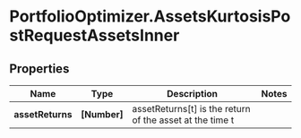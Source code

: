 # PortfolioOptimizer.AssetsKurtosisPostRequestAssetsInner

## Properties

Name | Type | Description | Notes
------------ | ------------- | ------------- | -------------
**assetReturns** | **[Number]** | assetReturns[t] is the return of the asset at the time t | 


